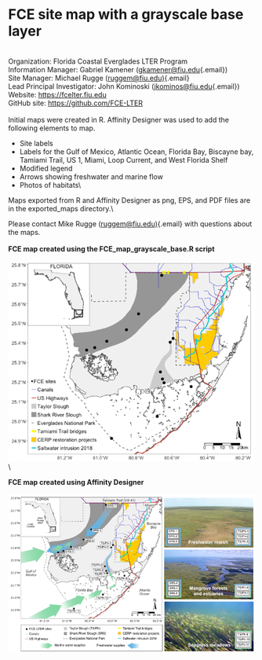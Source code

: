 # FCE site map with a grayscale base layer
 \
Organization: Florida Coastal Everglades LTER Program\
Information Manager: Gabriel Kamener ([gkamener\@fiu.edu](mailto:gkamener@fiu.edu){.email})\
Site Manager: Michael Rugge ([ruggem\@fiu.edu)](mailto:ruggem@fiu.edu){.email} \
Lead Principal Investigator: John Kominoski ([jkominos\@fiu.edu](mailto:jkominos@fiu.edu){.email})\
Website: <https://fcelter.fiu.edu>\
GitHub site: <https://github.com/FCE-LTER>\
 \
Initial maps were created in R. Affinity Designer was used to add the following elements to map.

* Site labels
* Labels for the Gulf of Mexico, Atlantic Ocean, Florida Bay, Biscayne bay, Tamiami Trail, US 1, Miami, Loop Current, and West Florida Shelf
* Modified legend
* Arrows showing freshwater and marine flow
* Photos of habitats\

Maps exported from R and Affinity Designer as png, EPS, and PDF files are in the exported_maps directory.\

Please contact Mike Rugge ([ruggem\@fiu.edu)](mailto:ruggem@fiu.edu){.email} with questions about the maps.\
 \
**FCE map created using the FCE_map_grayscale_base.R script**
 \
 \
![](./exported_maps/FCE_map_grayscale_base_Rplot.png)
 \
 \

**FCE map created using Affinity Designer**
 \
 \
![](./exported_maps/FCE_map_grayscale_base_enhanced.png)
  

